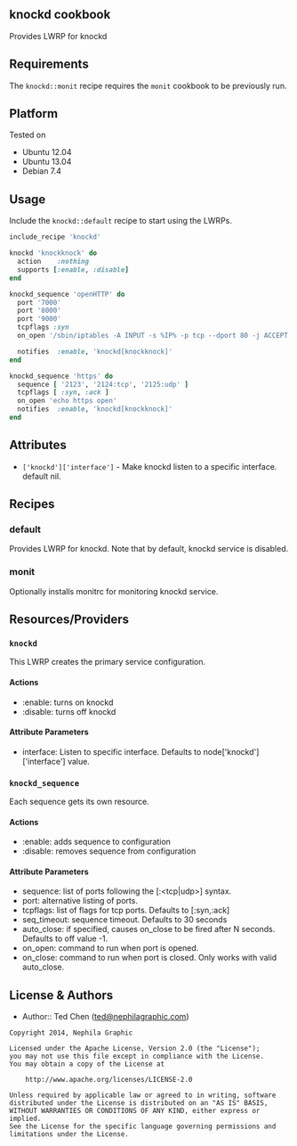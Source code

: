 knockd cookbook
---------------
Provides LWRP for knockd


Requirements
------------

The `knockd::monit` recipe requires the `monit` cookbook to be previously run.


Platform
--------

Tested on

* Ubuntu 12.04
* Ubuntu 13.04
* Debian 7.4


Usage
-----

Include the `knockd::default` recipe to start using the LWRPs.

```ruby
include_recipe 'knockd'

knockd 'knockknock' do
  action    :nothing
  supports [:enable, :disable]
end

knockd_sequence 'openHTTP' do
  port '7000'
  port '8000'
  port '9000'
  tcpflags :syn
  on_open '/sbin/iptables -A INPUT -s %IP% -p tcp --dport 80 -j ACCEPT'

  notifies  :enable, 'knockd[knockknock]'
end

knockd_sequence 'https' do
  sequence [ '2123', '2124:tcp', '2125:udp' ]
  tcpflags [ :syn, :ack ]
  on_open 'echo https open'
  notifies  :enable, 'knockd[knockknock]'
end
```


Attributes
----------

- `['knockd']['interface']` - Make knockd listen to a specific interface.  default nil.


Recipes
-------

### default
Provides LWRP for knockd.  Note that by default, knockd service is disabled.

### monit
Optionally installs monitrc for monitoring knockd service.


Resources/Providers
-------------------

### `knockd`
This LWRP creates the primary service configuration.

#### Actions
- :enable: turns on knockd
- :disable: turns off knockd

#### Attribute Parameters
- interface: Listen to specific interface.  Defaults to node['knockd']['interface'] value.


### `knockd_sequence`
Each sequence gets its own resource.

#### Actions
- :enable: adds sequence to configuration
- :disable: removes sequence from configuration

#### Attribute Parameters
- sequence: list of ports following the <port1>[:<tcp|udp>] syntax.
- port: alternative listing of ports.
- tcpflags: list of flags for tcp ports.  Defaults to [:syn,:ack]
- seq_timeout: sequence timeout.  Defaults to 30 seconds
- auto_close: if specified, causes on_close to be fired after N seconds.  Defaults to off value -1.
- on_open: command to run when port is opened.
- on_close: command to run when port is closed.  Only works with valid auto_close.


License & Authors
-----------------
- Author:: Ted Chen (<ted@nephilagraphic.com>)

```text
Copyright 2014, Nephila Graphic

Licensed under the Apache License, Version 2.0 (the "License");
you may not use this file except in compliance with the License.
You may obtain a copy of the License at

    http://www.apache.org/licenses/LICENSE-2.0

Unless required by applicable law or agreed to in writing, software
distributed under the License is distributed on an "AS IS" BASIS,
WITHOUT WARRANTIES OR CONDITIONS OF ANY KIND, either express or implied.
See the License for the specific language governing permissions and
limitations under the License.
```